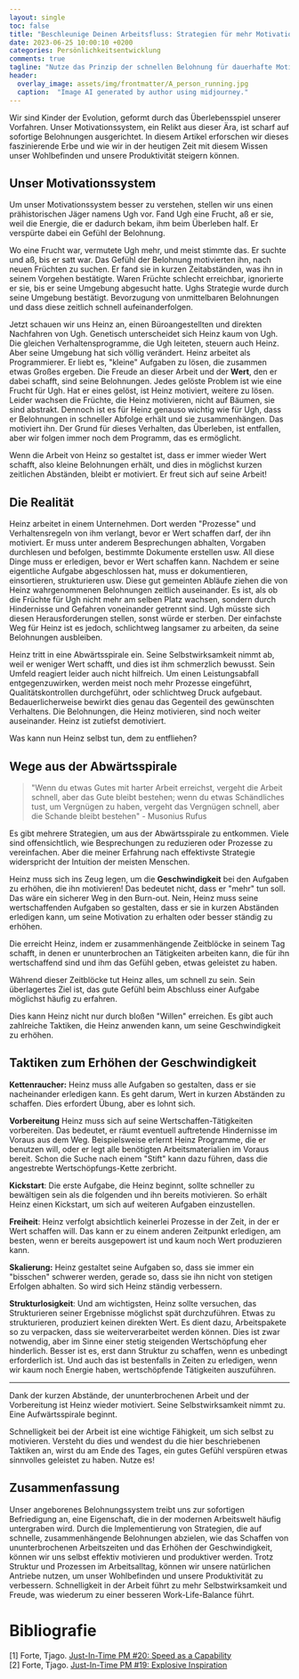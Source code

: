 ```yaml
---
layout: single
toc: false
title: "Beschleunige Deinen Arbeitsfluss: Strategien für mehr Motivation und Produktivität"
date: 2023-06-25 10:00:10 +0200
categories: Persönlichkeitsentwicklung
comments: true
tagline: "Nutze das Prinzip der schnellen Belohnung für dauerhafte Motivation: Lerne, deinen Arbeitsalltag zu gestalten, um effizienter zu arbeiten und dein Wohlbefinden zu steigern."
header:
  overlay_image: assets/img/frontmatter/A_person_running.jpg
  caption:  "Image AI generated by author using midjourney."
---
```


Wir sind Kinder der Evolution, geformt durch das Überlebensspiel unserer Vorfahren. Unser Motivationssystem, ein Relikt aus dieser Ära, ist scharf auf sofortige Belohnungen ausgerichtet. In diesem Artikel erforschen wir dieses faszinierende Erbe und wie wir in der heutigen Zeit mit diesem Wissen unser Wohlbefinden und unsere Produktivität steigern können.

## Unser Motivationssystem
Um unser Motivationssystem besser zu verstehen, stellen wir uns einen prähistorischen Jäger namens Ugh vor. Fand Ugh eine Frucht, aß er sie, weil die Energie, die er dadurch bekam, ihm beim Überleben half. Er verspürte dabei ein Gefühl der Belohnung. 

Wo eine Frucht war, vermutete Ugh mehr, und meist stimmte das. Er suchte und aß, bis er satt war. Das Gefühl der Belohnung motivierten ihn, nach neuen Früchten zu suchen.  Er fand sie in kurzen Zeitabständen, was ihn in seinem Vorgehen bestätigte. Waren Früchte schlecht erreichbar, ignorierte er sie, bis er seine Umgebung abgesucht hatte. Ughs Strategie wurde durch seine Umgebung bestätigt. Bevorzugung von unmittelbaren Belohnungen und dass diese zeitlich schnell aufeinanderfolgen.

Jetzt schauen wir uns Heinz an, einen Büroangestellten und direkten Nachfahren von Ugh. Genetisch unterscheidet sich Heinz kaum von Ugh. Die gleichen Verhaltensprogramme, die Ugh leiteten, steuern auch Heinz. Aber seine Umgebung hat sich völlig verändert. Heinz arbeitet als Programmierer. Er liebt es, "kleine" Aufgaben zu lösen, die zusammen etwas Großes ergeben. Die Freude an dieser Arbeit und der **Wert**, den er dabei schafft, sind seine Belohnungen. Jedes gelöste Problem ist wie eine Frucht für Ugh. Hat er eines gelöst, ist Heinz motiviert, weitere zu lösen. Leider wachsen die Früchte, die Heinz motivieren, nicht auf Bäumen, sie sind abstrakt. Dennoch ist es für Heinz genauso wichtig wie für Ugh, dass er Belohnungen in schneller Abfolge erhält und sie zusammenhängen. Das motiviert ihn. Der Grund für dieses Verhalten, das Überleben, ist entfallen, aber wir folgen immer noch dem Programm, das es ermöglicht.

Wenn die Arbeit von Heinz so gestaltet ist, dass er immer wieder Wert schafft, also kleine Belohnungen erhält, und dies in möglichst kurzen zeitlichen Abständen, bleibt er motiviert. Er freut sich auf seine Arbeit!

## Die Realität
Heinz arbeitet in einem Unternehmen. Dort werden "Prozesse" und Verhaltensregeln von ihm verlangt, bevor er Wert schaffen darf, der ihn motiviert. Er muss unter anderem Besprechungen abhalten, Vorgaben durchlesen und befolgen, bestimmte Dokumente erstellen usw. All diese Dinge muss er erledigen, bevor er Wert schaffen kann. Nachdem er seine eigentliche Aufgabe abgeschlossen hat, muss er dokumentieren, einsortieren, strukturieren usw. Diese gut gemeinten Abläufe ziehen die von Heinz wahrgenommenen Belohnungen zeitlich auseinander. Es ist, als ob die Früchte für Ugh nicht mehr am selben Platz wachsen, sondern durch Hindernisse und Gefahren voneinander getrennt sind. Ugh müsste sich diesen Herausforderungen stellen, sonst würde er sterben. Der einfachste Weg für Heinz ist es jedoch, schlichtweg langsamer zu arbeiten, da seine Belohnungen ausbleiben.

Heinz tritt in eine Abwärtsspirale ein. Seine Selbstwirksamkeit nimmt ab, weil er weniger Wert schafft, und dies ist ihm schmerzlich bewusst. Sein Umfeld reagiert leider auch nicht hilfreich. Um einen Leistungsabfall entgegenzuwirken, werden meist noch mehr Prozesse eingeführt, Qualitätskontrollen durchgeführt, oder schlichtweg Druck aufgebaut. Bedauerlicherweise bewirkt dies genau das Gegenteil des gewünschten Verhaltens. Die Belohnungen, die Heinz motivieren, sind noch weiter auseinander. Heinz ist zutiefst demotiviert.

Was kann nun Heinz selbst tun, dem zu entfliehen?

## Wege aus der Abwärtsspirale

> "Wenn du etwas Gutes mit harter Arbeit erreichst, vergeht die Arbeit schnell, aber das Gute bleibt bestehen; wenn du etwas Schändliches tust, um Vergnügen zu haben, vergeht das Vergnügen schnell, aber die Schande bleibt bestehen"  - Musonius Rufus

Es gibt mehrere Strategien, um aus der Abwärtsspirale zu entkommen. Viele sind offensichtlich, wie Besprechungen zu reduzieren oder Prozesse zu vereinfachen. Aber die meiner Erfahrung nach effektivste Strategie widerspricht der Intuition der meisten Menschen.

Heinz muss sich ins Zeug legen, um die **Geschwindigkeit** bei den Aufgaben zu erhöhen, die ihn motivieren! Das bedeutet nicht, dass er "mehr" tun soll. Das wäre ein sicherer Weg in den Burn-out. Nein, Heinz muss seine wertschaffenden Aufgaben so gestalten, dass er sie in kurzen Abständen erledigen kann, um seine Motivation zu erhalten oder besser ständig zu erhöhen. 

Die erreicht Heinz, indem er zusammenhängende Zeitblöcke in seinem Tag schafft, in denen er ununterbrochen an Tätigkeiten arbeiten kann, die für ihn wertschaffend sind und ihm das Gefühl geben, etwas geleistet zu haben. 

Während dieser Zeitblöcke tut Heinz alles, um schnell zu sein. Sein überlagertes Ziel ist, das gute Gefühl beim Abschluss einer Aufgabe möglichst häufig zu erfahren. 

Dies kann Heinz nicht nur durch bloßen "Willen" erreichen. Es gibt auch zahlreiche Taktiken, die Heinz anwenden kann, um seine Geschwindigkeit zu erhöhen.

## Taktiken zum Erhöhen der Geschwindigkeit

**Kettenraucher:** Heinz muss alle Aufgaben so gestalten, dass er sie nacheinander erledigen kann. Es geht darum, Wert in kurzen Abständen zu schaffen. Dies erfordert Übung, aber es lohnt sich.

**Vorbereitung** Heinz muss sich auf seine Wertschaffen-Tätigkeiten vorbereiten. Das bedeutet, er räumt eventuell auftretende Hindernisse im Voraus aus dem Weg. Beispielsweise erlernt Heinz Programme, die er benutzen will, oder er legt alle benötigten Arbeitsmaterialien im Voraus bereit. Schon die Suche nach einem "Stift" kann dazu führen, dass die angestrebte Wertschöpfungs-Kette zerbricht.

**Kickstart**: Die erste Aufgabe, die Heinz beginnt, sollte schneller zu bewältigen sein als die folgenden und ihn bereits motivieren. So erhält Heinz einen Kickstart, um sich auf weiteren Aufgaben einzustellen.

**Freiheit**: Heinz verfolgt absichtlich keinerlei Prozesse in der Zeit, in der er Wert schaffen will. Das kann er zu einem anderen Zeitpunkt erledigen, am besten, wenn er bereits ausgepowert ist und kaum noch Wert produzieren kann.

**Skalierung:** Heinz gestaltet seine Aufgaben so, dass sie immer ein "bisschen" schwerer werden, gerade so, dass sie ihn nicht von stetigen Erfolgen abhalten. So wird sich Heinz ständig verbessern.

**Strukturlosigkeit**: Und am wichtigsten, Heinz sollte versuchen, das Strukturieren seiner Ergebnisse möglichst spät durchzuführen. Etwas zu strukturieren, produziert keinen direkten Wert. Es dient dazu, Arbeitspakete so zu verpacken, dass sie weiterverarbeitet werden können. Dies ist zwar notwendig, aber im Sinne einer stetig steigenden Wertschöpfung eher hinderlich. Besser ist es, erst dann Struktur zu schaffen, wenn es unbedingt erforderlich ist. Und auch das ist bestenfalls in Zeiten zu erledigen, wenn wir kaum noch Energie haben, wertschöpfende Tätigkeiten auszuführen.

---

Dank der kurzen Abstände, der ununterbrochenen Arbeit und der Vorbereitung ist Heinz wieder motiviert. Seine Selbstwirksamkeit nimmt zu. Eine Aufwärtsspirale beginnt.

Schnelligkeit bei der Arbeit ist eine wichtige Fähigkeit, um sich selbst zu motivieren. Versteht du dies und wendest du die hier beschriebenen Taktiken an, wirst du am Ende des Tages, ein gutes Gefühl verspüren etwas sinnvolles geleistet zu haben. Nutze es!

## Zusammenfassung
Unser angeborenes Belohnungssystem treibt uns zur sofortigen Befriedigung an, eine Eigenschaft, die in der modernen Arbeitswelt häufig untergraben wird. Durch die Implementierung von Strategien, die auf schnelle, zusammenhängende Belohnungen abzielen, wie das Schaffen von ununterbrochenen Arbeitszeiten und das Erhöhen der Geschwindigkeit, können wir uns selbst effektiv motivieren und produktiver werden. Trotz Struktur und Prozessen im Arbeitsalltag, können wir unsere natürlichen Antriebe nutzen, um unser Wohlbefinden und unsere Produktivität zu verbessern. Schnelligkeit in der Arbeit führt zu mehr Selbstwirksamkeit und Freude, was wiederum zu einer besseren Work-Life-Balance führt.

# Bibliografie
[1] Forte, Tjago. [Just-In-Time PM #20: Speed as a Capability](https://fortelabs.com/blog/just-in-time-pm-20-speed-as-a-capability/)  
[2] Forte, Tjago. [Just-In-Time PM #19: Explosive Inspiration](https://fortelabs.com/blog/just-in-time-pm-19-explosive-inspiration/)  
